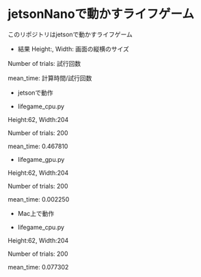
# jetsonNanoで動かすライフゲーム

このリポジトリはjetsonで動かすライフゲーム


- 結果
Height:, Width: 画面の縦横のサイズ

Number of trials: 試行回数

mean_time: 計算時間/試行回数

- jetsonで動作

 - lifegame_cpu.py

Height:62, Width:204

Number of trials: 200

mean_time: 0.467810

 - lifegame_gpu.py

Height:62, Width:204

Number of trials: 200

mean_time: 0.002250

- Mac上で動作

 - lifegame_cpu.py

Height:62, Width:204

Number of trials: 200

mean_time: 0.077302
